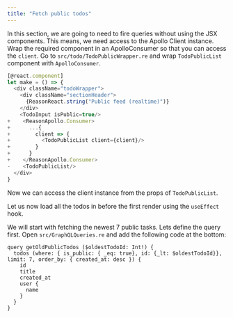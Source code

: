 ```yaml
---
title: "Fetch public todos"
---
```


In this section, we are going to need to fire queries without using the JSX components. This means, we need access to the Apollo Client instance. Wrap the required component in an ApolloConsumer so that you can access the `client`. Go to `src/todo/TodoPublicWrapper.re` and wrap `TodoPublicList` component with `ApolloConsumer`.

```js
[@react.component]
let make = () => {
  <div className="todoWrapper">
    <div className="sectionHeader">
      {ReasonReact.string("Public feed (realtime)")}
    </div>
    <TodoInput isPublic=true/>
+    <ReasonApollo.Consumer>
+      ...{
+        client => {
+          <TodoPublicList client={client}/>
+        }
+      }
+    </ReasonApollo.Consumer>
-    <TodoPublicList/>
  </div>
}
```

Now we can access the client instance from the props of `TodoPublicList`.

Let us now load all the todos in before the first render using the `useEffect` hook.

We will start with fetching the newest 7 public tasks. Lets define the query first. Open `src/GraphQLQueries.re` and add the following code at the bottom:

```
query getOldPublicTodos ($oldestTodoId: Int!) {
  todos (where: { is_public: { _eq: true}, id: {_lt: $oldestTodoId}}, limit: 7, order_by: { created_at: desc }) {
    id
    title
    created_at
    user {
      name
    }
  }
}
```




